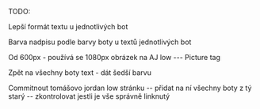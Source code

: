 TODO:

Lepší formát textu u jednotlivých bot

Barva nadpisu podle barvy boty u textů jednotlivých bot

Od 600px - používá se 1080px obrázek na AJ low
--- Picture tag

Zpět na všechny boty text - dát šedší barvu

Commitnout tomášovo jordan low stránku
-- přidat na ní všechny boty z tý starý
-- zkontrolovat jestli je vše správně linknutý
